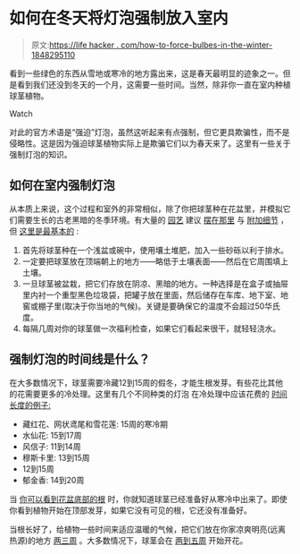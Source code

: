 # 如何在冬天将灯泡强制放入室内

> 原文:[https://life hacker . com/how-to-force-bulbes-in-the-winter-1848295110](https://lifehacker.com/how-to-force-bulbs-indoors-during-the-winter-1848295110)

看到一些绿色的东西从雪地或寒冷的地方露出来，这是春天最明显的迹象之一。但是看到我们还没到冬天的一个月，这需要一些时间。当然，除非你一直在室内种植球茎植物。

Watch

对此的官方术语是“强迫”灯泡，虽然这听起来有点强制，但它更具欺骗性，而不是侵略性。这是因为强迫球茎植物实际上是欺骗它们以为春天来了。这里有一些关于强制灯泡的知识。

## 如何在室内强制灯泡

从本质上来说，这个过程和室外的非常相似，除了你把球茎种在花盆里，并模拟它们需要生长的古老黑暗的冬季环境。有大量的 [园艺](https://www.gardeningetc.com/advice/how-to-force-bulbs-indoors) 建议 [摆在那里](https://www.almanac.com/forcing-bulbs-indoors-winter-blooms) 与 [附加细节](https://www.bhg.com/gardening/flowers/bulbs/forcing-spring-bulbs/) ，但 [这里是最基本的](https://www.gardeningetc.com/advice/how-to-force-bulbs-indoors) :

1.  首先将球茎种在一个浅盆或碗中，使用壤土堆肥，加入一些砂砾以利于排水。
2.  一定要把球茎放在顶端朝上的地方——略低于土壤表面——然后在它周围填上土壤。
3.  一旦球茎被盆栽，把它们存放在阴凉、黑暗的地方。一种选择是在盒子或抽屉里内衬一个重型黑色垃圾袋，把罐子放在里面，然后储存在车库、地下室、地窖或棚子里(取决于你当地的气候)。关键是要确保它的温度不会超过50华氏度。
4.  每隔几周对你的球茎做一次福利检查，如果它们看起来很干，就轻轻浇水。

## 强制灯泡的时间线是什么？

在大多数情况下，球茎需要冷藏12到15周的假冬，才能生根发芽。有些花比其他的花需要更多的冷处理。这里有几个不同种类的灯泡 在冷处理中应该花费的 [时间长度的例子:](https://www.almanac.com/forcing-bulbs-indoors-winter-blooms)

*   藏红花、网状鸢尾和雪花莲: 15周的寒冷期
*   水仙花: 15到17周
*   风信子: 11到14周
*   穆斯卡里: 13到15周
*   12到15周
*   郁金香: 14到20周

当 [你可以看到花盆底部的根](https://www.almanac.com/forcing-bulbs-indoors-winter-blooms) 时，你就知道球茎已经准备好从寒冷中出来了。即使你看到植物开始在顶部发芽，如果它没有可见的根，它还没有准备好。

当根长好了，给植物一些时间来适应温暖的气候，把它们放在你家凉爽明亮(远离热源)的地方 [两三周](https://www.almanac.com/forcing-bulbs-indoors-winter-blooms) 。大多数情况下，球茎会在 [两到五周](https://www.almanac.com/forcing-bulbs-indoors-winter-blooms) 开始开花。